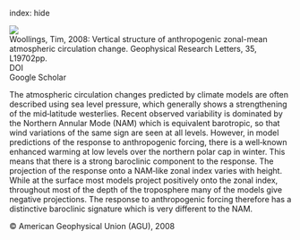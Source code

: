 index: hide

<div class="Citation">
    <div class="Citation-thumb CitationThumb-linked"  data-href="https://doi.org/10.1029/2008gl034883">
      <img src="https://static.claimspace.cloud/climate-study-static/refs/thumbs/12/Woollings_2008-thumb.png" />
    </div>

  <div class="Citation-body">
    <div class="Citation-text">Woollings, Tim, 2008: Vertical structure of anthropogenic zonal-mean atmospheric circulation change. <span class="Article-journal">Geophysical  Research Letters, </span><span class="Article-volume">35, </span>L19702pp.</div>
    <div class="Citation-links">
      <div class="CitationLink" data-href="https://doi.org/10.1029/2008gl034883">
        <div class="CitationLink-icon CitationLink-Doi"></div>
        <div class="CitationLink-text">DOI</div>
      </div>
      <div class="CitationLink" data-href="https://scholar.google.com/scholar?q=10.1029/2008gl034883">
        <div class="CitationLink-icon CitationLink-Scholar"></div>
        <div class="CitationLink-text">Google Scholar</div>
      </div>
    </div>
  </div>
</div>

The atmospheric circulation changes predicted by climate models are often described using sea level pressure, which generally shows a strengthening of the mid‐latitude westerlies. Recent observed variability is dominated by the Northern Annular Mode (NAM) which is equivalent barotropic, so that wind variations of the same sign are seen at all levels. However, in model predictions of the response to anthropogenic forcing, there is a well‐known enhanced warming at low levels over the northern polar cap in winter. This means that there is a strong baroclinic component to the response. The projection of the response onto a NAM‐like zonal index varies with height. While at the surface most models project positively onto the zonal index, throughout most of the depth of the troposphere many of the models give negative projections. The response to anthropogenic forcing therefore has a distinctive baroclinic signature which is very different to the NAM.

<div class="Citation-copy">
&copy; American Geophysical Union (AGU), 2008
</div>